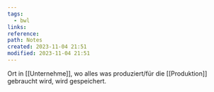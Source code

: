 ```yaml
---
tags:
  - bwl
links: 
reference: 
path: Notes
created: 2023-11-04 21:51
modified: 2023-11-04 21:51
---
```

Ort in [[Unternehme]], wo alles was produziert/für die [[Produktion]] gebraucht wird, wird gespeichert.

